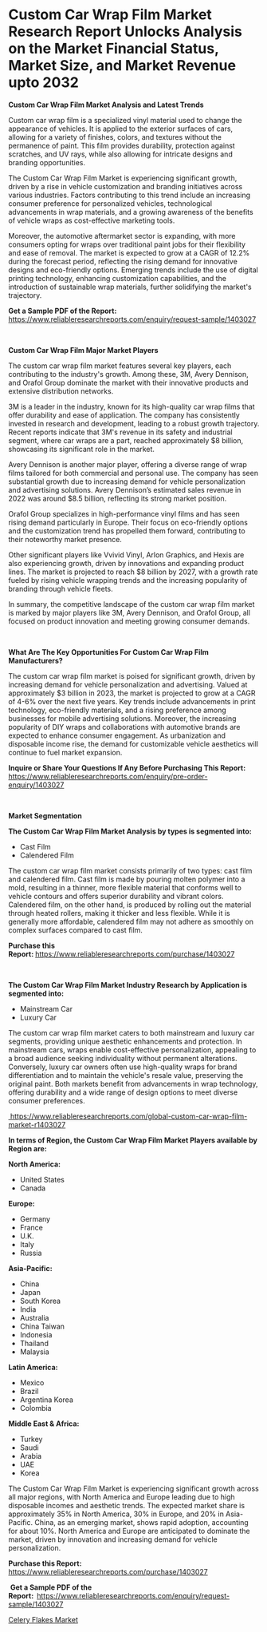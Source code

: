 <p><h1>Custom Car Wrap Film Market Research Report Unlocks Analysis on the Market Financial Status, Market Size, and Market Revenue upto 2032</h1></p><p><strong>Custom Car Wrap Film Market Analysis and Latest Trends</strong></p>
<p><p>Custom car wrap film is a specialized vinyl material used to change the appearance of vehicles. It is applied to the exterior surfaces of cars, allowing for a variety of finishes, colors, and textures without the permanence of paint. This film provides durability, protection against scratches, and UV rays, while also allowing for intricate designs and branding opportunities.</p><p>The Custom Car Wrap Film Market is experiencing significant growth, driven by a rise in vehicle customization and branding initiatives across various industries. Factors contributing to this trend include an increasing consumer preference for personalized vehicles, technological advancements in wrap materials, and a growing awareness of the benefits of vehicle wraps as cost-effective marketing tools. </p><p>Moreover, the automotive aftermarket sector is expanding, with more consumers opting for wraps over traditional paint jobs for their flexibility and ease of removal. The market is expected to grow at a CAGR of 12.2% during the forecast period, reflecting the rising demand for innovative designs and eco-friendly options. Emerging trends include the use of digital printing technology, enhancing customization capabilities, and the introduction of sustainable wrap materials, further solidifying the market's trajectory.</p></p>
<p><strong>Get a Sample PDF of the Report:&nbsp;</strong> <a href="https://www.reliableresearchreports.com/enquiry/request-sample/1403027?utm_campaign=3090&utm_medium=2&utm_source=Github&utm_content=ia&utm_term=28032025&utm_id=custom-car-wrap-film">https://www.reliableresearchreports.com/enquiry/request-sample/1403027</a></p>
<p>&nbsp;</p>
<p><strong>Custom Car Wrap Film Major Market Players</strong></p>
<p><p>The custom car wrap film market features several key players, each contributing to the industry's growth. Among these, 3M, Avery Dennison, and Orafol Group dominate the market with their innovative products and extensive distribution networks.</p><p>3M is a leader in the industry, known for its high-quality car wrap films that offer durability and ease of application. The company has consistently invested in research and development, leading to a robust growth trajectory. Recent reports indicate that 3M's revenue in its safety and industrial segment, where car wraps are a part, reached approximately $8 billion, showcasing its significant role in the market.</p><p>Avery Dennison is another major player, offering a diverse range of wrap films tailored for both commercial and personal use. The company has seen substantial growth due to increasing demand for vehicle personalization and advertising solutions. Avery Dennison’s estimated sales revenue in 2022 was around $8.5 billion, reflecting its strong market position.</p><p>Orafol Group specializes in high-performance vinyl films and has seen rising demand particularly in Europe. Their focus on eco-friendly options and the customization trend has propelled them forward, contributing to their noteworthy market presence.</p><p>Other significant players like Vvivid Vinyl, Arlon Graphics, and Hexis are also experiencing growth, driven by innovations and expanding product lines. The market is projected to reach $8 billion by 2027, with a growth rate fueled by rising vehicle wrapping trends and the increasing popularity of branding through vehicle fleets. </p><p>In summary, the competitive landscape of the custom car wrap film market is marked by major players like 3M, Avery Dennison, and Orafol Group, all focused on product innovation and meeting growing consumer demands.</p></p>
<p>&nbsp;</p>
<p><strong>What Are The Key Opportunities For Custom Car Wrap Film Manufacturers?</strong></p>
<p><p>The custom car wrap film market is poised for significant growth, driven by increasing demand for vehicle personalization and advertising. Valued at approximately $3 billion in 2023, the market is projected to grow at a CAGR of 4-6% over the next five years. Key trends include advancements in print technology, eco-friendly materials, and a rising preference among businesses for mobile advertising solutions. Moreover, the increasing popularity of DIY wraps and collaborations with automotive brands are expected to enhance consumer engagement. As urbanization and disposable income rise, the demand for customizable vehicle aesthetics will continue to fuel market expansion.</p></p>
<p><strong>Inquire or Share Your Questions If Any Before Purchasing This Report:</strong> <a href="https://www.reliableresearchreports.com/enquiry/pre-order-enquiry/1403027?utm_campaign=3090&utm_medium=2&utm_source=Github&utm_content=ia&utm_term=28032025&utm_id=custom-car-wrap-film">https://www.reliableresearchreports.com/enquiry/pre-order-enquiry/1403027</a></p>
<p>&nbsp;</p>
<p><strong>Market Segmentation</strong></p>
<p><strong>The Custom Car Wrap Film Market Analysis by types is segmented into:</strong></p>
<p><ul><li>Cast Film</li><li>Calendered Film</li></ul></p>
<p><p>The custom car wrap film market consists primarily of two types: cast film and calendered film. Cast film is made by pouring molten polymer into a mold, resulting in a thinner, more flexible material that conforms well to vehicle contours and offers superior durability and vibrant colors. Calendered film, on the other hand, is produced by rolling out the material through heated rollers, making it thicker and less flexible. While it is generally more affordable, calendered film may not adhere as smoothly on complex surfaces compared to cast film.</p></p>
<p><strong>Purchase this Report:&nbsp;</strong><a href="https://www.reliableresearchreports.com/purchase/1403027?utm_campaign=3090&utm_medium=2&utm_source=Github&utm_content=ia&utm_term=28032025&utm_id=custom-car-wrap-film">https://www.reliableresearchreports.com/purchase/1403027</a></p>
<p>&nbsp;</p>
<p><strong>The Custom Car Wrap Film Market Industry Research by Application is segmented into:</strong></p>
<p><ul><li>Mainstream Car</li><li>Luxury Car</li></ul></p>
<p><p>The custom car wrap film market caters to both mainstream and luxury car segments, providing unique aesthetic enhancements and protection. In mainstream cars, wraps enable cost-effective personalization, appealing to a broad audience seeking individuality without permanent alterations. Conversely, luxury car owners often use high-quality wraps for brand differentiation and to maintain the vehicle's resale value, preserving the original paint. Both markets benefit from advancements in wrap technology, offering durability and a wide range of design options to meet diverse consumer preferences.</p></p>
<p><a href="https://www.reliableresearchreports.com/global-custom-car-wrap-film-market-r1403027?utm_campaign=3090&utm_medium=2&utm_source=Github&utm_content=ia&utm_term=28032025&utm_id=custom-car-wrap-film">&nbsp;https://www.reliableresearchreports.com/global-custom-car-wrap-film-market-r1403027</a></p>
<p><strong>In terms of Region, the Custom Car Wrap Film Market Players available by Region are:</strong></p>
<p>
    <p> <strong> North America: </strong>
        <ul>
            <li>United States</li>
            <li>Canada</li>
        </ul>
        </p> 
    <p> <strong> Europe: </strong>
        <ul>
            <li>Germany</li>
            <li>France</li>
            <li>U.K.</li>
            <li>Italy</li>
            <li>Russia</li>
        </ul>
        </p> 
    <p> <strong> Asia-Pacific: </strong>
        <ul>
            <li>China</li>
            <li>Japan</li>
            <li>South Korea</li>
            <li>India</li>
            <li>Australia</li>
            <li>China Taiwan</li>
            <li>Indonesia</li>
            <li>Thailand</li>
            <li>Malaysia</li>
        </ul>
        </p> 
    <p> <strong> Latin America: </strong>
        <ul>
            <li>Mexico</li>
            <li>Brazil</li>
            <li>Argentina Korea</li>
            <li>Colombia</li>
        </ul>
        </p> 
    <p> <strong> Middle East & Africa: </strong>
        <ul>
            <li>Turkey</li>
            <li>Saudi</li>
            <li>Arabia</li>
            <li>UAE</li>
            <li>Korea</li>
        </ul>
    </p>
    </p>
<p><p>The Custom Car Wrap Film Market is experiencing significant growth across all major regions, with North America and Europe leading due to high disposable incomes and aesthetic trends. The expected market share is approximately 35% in North America, 30% in Europe, and 20% in Asia-Pacific. China, as an emerging market, shows rapid adoption, accounting for about 10%. North America and Europe are anticipated to dominate the market, driven by innovation and increasing demand for vehicle personalization.</p></p>
<p><strong>Purchase this Report: </strong><a href="https://www.reliableresearchreports.com/purchase/1403027?utm_campaign=3090&utm_medium=2&utm_source=Github&utm_content=ia&utm_term=28032025&utm_id=custom-car-wrap-film">https://www.reliableresearchreports.com/purchase/1403027</a></p>
<p>&nbsp;<strong>Get a Sample PDF of the Report:&nbsp;&nbsp;</strong><a href="https://www.reliableresearchreports.com/enquiry/request-sample/1403027?utm_campaign=3090&utm_medium=2&utm_source=Github&utm_content=ia&utm_term=28032025&utm_id=custom-car-wrap-film">https://www.reliableresearchreports.com/enquiry/request-sample/1403027</a></p>
<p><strong></strong></p>
<p><p><a href="https://github.com/elodielamto06/Market-Research-Report-List-1/blob/main/celery-flakes-market.md?utm_campaign=3090&utm_medium=2&utm_source=Github&utm_content=ia&utm_term=28032025&utm_id=custom-car-wrap-film">Celery Flakes Market</a></p></p>